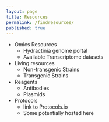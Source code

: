 ```yaml
---
layout: page
title: Resources
permalink: /findresources/
published: true
---
```


- Omics Resources
  - Hydractinia genome portal
  - Available Transcriptome datasets
- Living resources
  - Non-transgenic Strains
  - Transgenic Strains
- Reagents
  - Antibodies
  - Plasmids
- Protocols
  - link to Protocols.io
  - Some potentially hosted here

